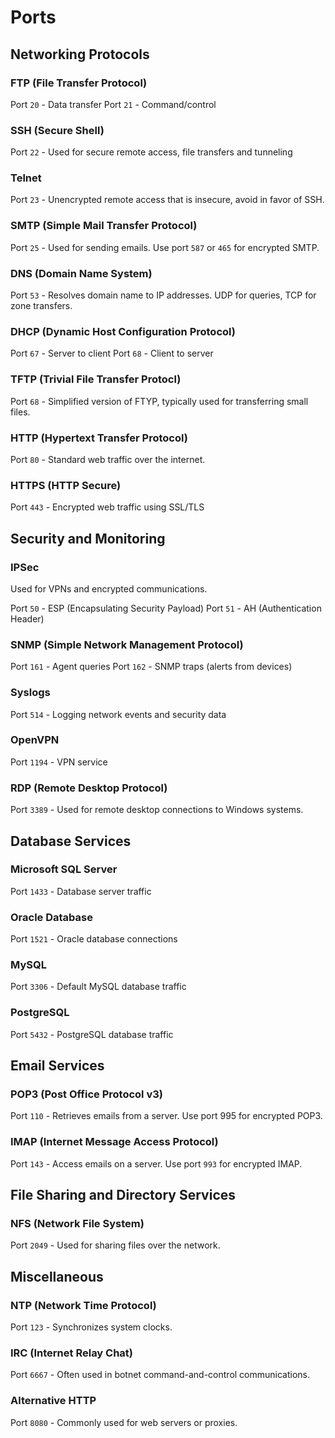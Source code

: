 # Ports

## Networking Protocols

### FTP (File Transfer Protocol)

Port `20` - Data transfer
Port `21` - Command/control

### SSH (Secure Shell)

Port `22` - Used for secure remote access, file transfers and tunneling

### Telnet

Port `23` - Unencrypted remote access that is insecure, avoid in favor of SSH.

### SMTP (Simple Mail Transfer Protocol)

Port `25` - Used for sending emails. Use port `587` or `465` for encrypted SMTP.

### DNS (Domain Name System)

Port `53` - Resolves domain name to IP addresses. UDP for queries, TCP for zone transfers.

### DHCP (Dynamic Host Configuration Protocol)

Port `67` - Server to client
Port `68` - Client to server

### TFTP (Trivial File Transfer Protocl)

Port `68` - Simplified version of FTYP, typically used for transferring small files.

### HTTP (Hypertext Transfer Protocol)

Port `80` - Standard web traffic over the internet.

### HTTPS (HTTP Secure)

Port `443` - Encrypted web traffic using SSL/TLS

## Security and Monitoring

### IPSec

Used for VPNs and encrypted communications.

Port `50` - ESP (Encapsulating Security Payload)
Port `51` - AH (Authentication Header)

### SNMP (Simple Network Management Protocol)

Port `161` - Agent queries
Port `162` - SNMP traps (alerts from devices)

### Syslogs

Port `514` - Logging network events and security data

### OpenVPN

Port `1194` - VPN service

### RDP (Remote Desktop Protocol)

Port `3389` - Used for remote desktop connections to Windows systems.

## Database Services

### Microsoft SQL Server

Port `1433` - Database server traffic

### Oracle Database

Port `1521` - Oracle database connections

### MySQL

Port `3306` - Default MySQL database traffic

### PostgreSQL

Port `5432` - PostgreSQL database traffic

## Email Services

### POP3 (Post Office Protocol v3)

Port `110` - Retrieves emails from a server. Use port 995 for encrypted POP3.

### IMAP (Internet Message Access Protocol)

Port `143` - Access emails on a server. Use port `993` for encrypted IMAP.

## File Sharing and Directory Services

### NFS (Network File System)

Port `2049` - Used for sharing files over the network.

## Miscellaneous

### NTP (Network Time Protocol)

Port `123` - Synchronizes system clocks.

### IRC (Internet Relay Chat)

Port `6667` - Often used in botnet command-and-control communications.

### Alternative HTTP

Port `8080` - Commonly used for web servers or proxies.
